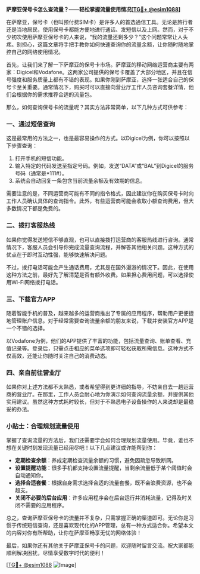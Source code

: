 **萨摩亚保号卡怎么查流量？——轻松掌握流量使用情况[[TG💪+ @esim1088](https://t.me/s/esim1088)]**

在萨摩亚，保号卡（也叫预付费SIM卡）是许多人的首选通信工具。无论是旅行者还是当地居民，使用保号卡都能方便地进行通话、发短信以及上网。然而，对于不少初次使用萨摩亚保号卡的人来说，“我的流量还剩多少？”这个问题常常让人头疼。别担心，这篇文章将手把手教你如何快速查询你的流量余额，让你随时随地掌控自己的网络使用情况。

首先，让我们来了解一下萨摩亚的保号卡市场。萨摩亚的移动网络运营商主要有两家：Digicel和Vodafone。这两家公司提供的保号卡覆盖了大部分地区，并且在信号强度和服务质量上都有不错的表现。如果你刚到萨摩亚，选择一张适合自己的保号卡至关重要。通常情况下，购买时可以直接向营业厅工作人员咨询套餐详情，他们会根据你的需求推荐合适的流量包。

那么，如何查询保号卡的流量呢？其实方法非常简单，以下几种方式可供参考：

### 一、通过短信查询

这是最常用的方法之一，也是最容易操作的方式。以Digicel为例，你可以按照以下步骤查询：

1. 打开手机的短信功能。
2. 输入特定的代码发送至指定号码。例如，发送“DATA”或“BAL”到Digicel的服务号码（通常是*111#）。
3. 系统会自动回复一条包含当前流量余额及有效期的信息。

需要注意的是，不同运营商可能有不同的指令格式，因此建议你在购买保号卡时向工作人员确认具体的查询指令。此外，有些运营商可能会收取小额查询费用，但大多数情况下都是免费的。

### 二、拨打客服热线

如果你觉得发送短信不够直观，也可以直接拨打运营商的客服热线进行咨询。通常情况下，客服人员会引导你完成流量查询流程，并解答其他相关问题。这种方式的优点在于即时互动性强，能够快速解决问题。

不过，拨打电话可能会产生通话费用，尤其是在国外漫游的情况下。因此，在使用这种方法之前，最好先了解清楚是否有额外收费。如果担心费用问题，可以选择使用Wi-Fi网络拨打电话。

### 三、下载官方APP

随着智能手机的普及，越来越多的运营商推出了专属的应用程序，帮助用户更便捷地管理账户信息。对于经常需要查询流量余额的朋友来说，下载并安装官方APP是一个不错的选择。

以Vodafone为例，他们的APP提供了丰富的功能，包括流量查询、账单查看、充值记录等。登录后，只需点击相应的菜单选项即可轻松获取所需信息。这种方式不仅高效，还能让你随时关注自己的消费动态。

### 四、亲自前往营业厅

如果你对上述方法都不太熟悉，或者希望得到更详细的指导，不妨亲自去一趟运营商的营业厅。在那里，工作人员会耐心地为你演示如何查询流量余额，并提供其他实用建议。虽然这种方式耗时较长，但对于不熟悉电子设备操作的人来说却是最稳妥的办法。

### 小贴士：合理规划流量使用

掌握了查询流量的方法后，我们还需要学会如何合理规划流量使用。毕竟，谁也不想在关键时刻发现流量已经用尽吧！以下几点建议或许能帮到你：

- **定期检查余额**：养成定期检查流量余额的习惯，避免因疏忽导致断网。
- **设置提醒功能**：很多手机都支持设置流量提醒，当剩余流量低于某个阈值时会自动通知你。
- **选择合适套餐**：根据自身需求选择合适的流量套餐，既不会浪费资源，也不会超支。
- **关闭不必要的后台应用**：许多应用程序会在后台运行并消耗流量，记得及时关闭不需要的应用程序。

总之，查询萨摩亚保号卡的流量并不复杂，只需掌握正确的渠道即可。无论你是习惯于传统短信查询，还是喜欢现代化的APP管理，总有一种方式适合你。希望本文的内容对你有所帮助，让你在萨摩亚畅享无忧的网络体验！

最后，如果你还有其他关于萨摩亚保号卡的问题，欢迎随时留言交流。祝大家都能顺利解决困扰，尽情享受数字时代的便利！

[[TG💪+ @esim1088](https://t.me/s/esim1088) ![Image](https://i.postimg.cc/4NQfJmqS/Snipaste-2025-05-13-00-14-12.png)]